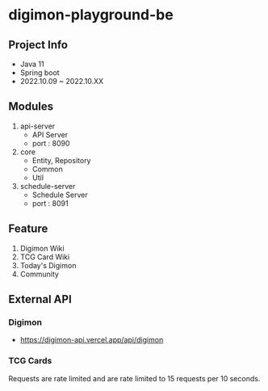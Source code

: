 # digimon-playground-be

## Project Info
- Java 11
- Spring boot
- 2022.10.09 ~ 2022.10.XX

## Modules
1. api-server
   - API Server
   - port : 8090
2. core
   - Entity, Repository
   - Common
   - Util
3. schedule-server
   - Schedule Server
   - port : 8091

## Feature
1. Digimon Wiki
2. TCG Card Wiki
3. Today's Digimon
4. Community

## External API
### Digimon
- https://digimon-api.vercel.app/api/digimon

### TCG Cards
Requests are rate limited and are rate limited to 15 requests per 10 seconds.